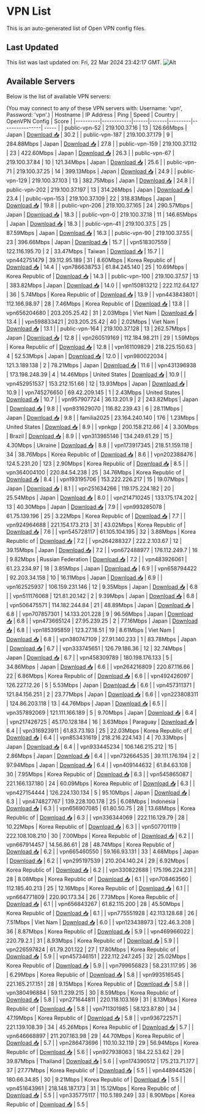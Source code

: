 # VPN List

This is an auto-generated list of Open VPN config files.

## Last Updated

This list was last updated on: Fri, 22 Mar 2024 23:42:17 GMT.
![Alt](https://repobeats.axiom.co/api/embed/186b98318ef1479477931607c1ad7d823f12451f.svg "Repobeats analytics image")

## Available Servers

Below is the list of available VPN servers:

(You may connect to any of these VPN servers with: Username: 'vpn', Password: 'vpn'.)
| Hostname | IP Address | Ping | Speed | Country | OpenVPN Config | Score |
|----------|------------|------|-------|---------|----------------| ----- |
| public-vpn-52 | 219.100.37.16 | 13 | 126.66Mbps | Japan | [Download 📥](./configs/server_0_JP.ovpn) | 30.2 |
| public-vpn-187 | 219.100.37.179 | 9 | 284.88Mbps | Japan | [Download 📥](./configs/server_1_JP.ovpn) | 27.8 |
| public-vpn-159 | 219.100.37.112 | 23 | 422.60Mbps | Japan | [Download 📥](./configs/server_2_JP.ovpn) | 26.3 |
| public-vpn-67 | 219.100.37.84 | 10 | 121.34Mbps | Japan | [Download 📥](./configs/server_3_JP.ovpn) | 25.6 |
| public-vpn-71 | 219.100.37.25 | 14 | 399.13Mbps | Japan | [Download 📥](./configs/server_4_JP.ovpn) | 24.9 |
| public-vpn-129 | 219.100.37.103 | 13 | 382.75Mbps | Japan | [Download 📥](./configs/server_5_JP.ovpn) | 24.8 |
| public-vpn-202 | 219.100.37.197 | 13 | 314.26Mbps | Japan | [Download 📥](./configs/server_6_JP.ovpn) | 23.4 |
| public-vpn-153 | 219.100.37.109 | 22 | 318.83Mbps | Japan | [Download 📥](./configs/server_7_JP.ovpn) | 19.8 |
| public-vpn-206 | 219.100.37.165 | 24 | 290.57Mbps | Japan | [Download 📥](./configs/server_8_JP.ovpn) | 18.3 |
| public-vpn-0 | 219.100.37.18 | 11 | 146.65Mbps | Japan | [Download 📥](./configs/server_9_JP.ovpn) | 18.3 |
| public-vpn-41 | 219.100.37.5 | 25 | 87.59Mbps | Japan | [Download 📥](./configs/server_10_JP.ovpn) | 16.3 |
| public-vpn-90 | 219.100.37.55 | 23 | 396.66Mbps | Japan | [Download 📥](./configs/server_11_JP.ovpn) | 15.7 |
| vpn518307559 | 122.116.195.70 | 2 | 33.47Mbps | Taiwan | [Download 📥](./configs/server_12_TW.ovpn) | 15.7 |
| vpn442751479 | 39.112.95.189 | 31 | 8.60Mbps | Korea Republic of | [Download 📥](./configs/server_13_KR.ovpn) | 14.4 |
| vpn786638753 | 61.84.245.140 | 25 | 10.69Mbps | Korea Republic of | [Download 📥](./configs/server_14_KR.ovpn) | 14.3 |
| public-vpn-100 | 219.100.37.57 | 13 | 383.82Mbps | Japan | [Download 📥](./configs/server_15_JP.ovpn) | 14.0 |
| vpn150813212 | 222.112.64.127 | 36 | 5.74Mbps | Korea Republic of | [Download 📥](./configs/server_16_KR.ovpn) | 13.9 |
| vpn443843801 | 112.166.98.97 | 28 | 7.46Mbps | Korea Republic of | [Download 📥](./configs/server_17_KR.ovpn) | 13.8 |
| vpn656204680 | 203.205.25.42 | 31 | 2.03Mbps | Viet Nam | [Download 📥](./configs/server_18_VN.ovpn) | 13.4 |
| vpn598833421 | 203.205.25.42 | 40 | 2.02Mbps | Viet Nam | [Download 📥](./configs/server_19_VN.ovpn) | 13.1 |
| public-vpn-164 | 219.100.37.128 | 13 | 262.57Mbps | Japan | [Download 📥](./configs/server_20_JP.ovpn) | 12.8 |
| vpn260519169 | 112.184.98.211 | 29 | 1.59Mbps | Korea Republic of | [Download 📥](./configs/server_21_KR.ovpn) | 12.8 |
| vpn161109829 | 218.225.150.63 | 4 | 52.53Mbps | Japan | [Download 📥](./configs/server_22_JP.ovpn) | 12.0 |
| vpn980022034 | 121.3.189.138 | 2 | 78.21Mbps | Japan | [Download 📥](./configs/server_23_JP.ovpn) | 11.6 |
| vpn431396938 | 173.198.248.39 | 4 | 14.46Mbps | United States | [Download 📥](./configs/server_24_US.ovpn) | 10.9 |
| vpn452951537 | 153.212.151.66 | 12 | 13.93Mbps | Japan | [Download 📥](./configs/server_25_JP.ovpn) | 10.9 |
| vpn745276650 | 69.42.209.145 | 1 | 2.43Mbps | United States | [Download 📥](./configs/server_26_US.ovpn) | 10.7 |
| vpn957907724 | 36.13.201.9 | 2 | 243.82Mbps | Japan | [Download 📥](./configs/server_27_JP.ovpn) | 9.8 |
| vpn931629070 | 116.82.239.43 | 6 | 28.11Mbps | Japan | [Download 📥](./configs/server_28_JP.ovpn) | 9.8 |
| familia2025 | 23.164.240.140 | 176 | 1.23Mbps | United States | [Download 📥](./configs/server_29_US.ovpn) | 8.9 |
| vpnkgp | 200.158.212.66 | 4 | 3.30Mbps | Brazil | [Download 📥](./configs/server_30_BR.ovpn) | 8.9 |
| vpn313985146 | 134.249.61.29 | 15 | 4.30Mbps | Ukraine | [Download 📥](./configs/server_31_UA.ovpn) | 8.8 |
| vpn173917345 | 218.51.159.118 | 34 | 38.76Mbps | Korea Republic of | [Download 📥](./configs/server_32_KR.ovpn) | 8.6 |
| vpn202388476 | 124.5.231.20 | 123 | 2.90Mbps | Korea Republic of | [Download 📥](./configs/server_33_KR.ovpn) | 8.5 |
| vpn364004100 | 220.84.54.238 | 25 | 34.76Mbps | Korea Republic of | [Download 📥](./configs/server_34_KR.ovpn) | 8.4 |
| vpn193195706 | 153.222.226.217 | 15 | 19.07Mbps | Japan | [Download 📥](./configs/server_35_JP.ovpn) | 8.1 |
| vpn251634266 | 119.175.224.182 | 20 | 25.54Mbps | Japan | [Download 📥](./configs/server_36_JP.ovpn) | 8.0 |
| vpn214710245 | 133.175.174.202 | 13 | 40.30Mbps | Japan | [Download 📥](./configs/server_37_JP.ovpn) | 7.9 |
| vpn993285078 | 61.75.139.196 | 25 | 3.22Mbps | Korea Republic of | [Download 📥](./configs/server_38_KR.ovpn) | 7.7 |
| vpn924964688 | 221.154.173.213 | 31 | 43.02Mbps | Korea Republic of | [Download 📥](./configs/server_39_KR.ovpn) | 7.6 |
| vpn545728117 | 61.105.104.195 | 32 | 3.88Mbps | Korea Republic of | [Download 📥](./configs/server_40_KR.ovpn) | 7.2 |
| vpn264288327 | 222.2.103.67 | 12 | 39.15Mbps | Japan | [Download 📥](./configs/server_41_JP.ovpn) | 7.2 |
| vpn672488977 | 176.112.249.7 | 16 | 9.82Mbps | Russian Federation | [Download 📥](./configs/server_42_RU.ovpn) | 7.2 |
| vpn483926061 | 61.23.234.97 | 18 | 3.85Mbps | Japan | [Download 📥](./configs/server_43_JP.ovpn) | 6.9 |
| vpn658794422 | 92.203.34.158 | 10 | 16.11Mbps | Japan | [Download 📥](./configs/server_44_JP.ovpn) | 6.9 |
| vpn162525937 | 106.159.231.146 | 12 | 9.35Mbps | Japan | [Download 📥](./configs/server_45_JP.ovpn) | 6.8 |
| vpn511176068 | 121.81.20.142 | 2 | 9.39Mbps | Japan | [Download 📥](./configs/server_46_JP.ovpn) | 6.8 |
| vpn506475571 | 114.182.244.84 | 21 | 48.89Mbps | Japan | [Download 📥](./configs/server_47_JP.ovpn) | 6.8 |
| vpn707857301 | 14.133.201.228 | 9 | 96.56Mbps | Japan | [Download 📥](./configs/server_48_JP.ovpn) | 6.8 |
| vpn473665124 | 27.95.239.25 | 2 | 77.16Mbps | Japan | [Download 📥](./configs/server_49_JP.ovpn) | 6.8 |
| vpn185395859 | 123.27.18.51 | 19 | 8.61Mbps | Viet Nam | [Download 📥](./configs/server_50_VN.ovpn) | 6.8 |
| vpn380747109 | 27.91.140.233 | 1 | 83.78Mbps | Japan | [Download 📥](./configs/server_51_JP.ovpn) | 6.7 |
| vpn333745651 | 126.79.186.36 | 12 | 32.74Mbps | Japan | [Download 📥](./configs/server_52_JP.ovpn) | 6.7 |
| vpn458309789 | 180.198.176.133 | 5 | 34.86Mbps | Japan | [Download 📥](./configs/server_53_JP.ovpn) | 6.6 |
| vpn264216809 | 220.87.116.66 | 22 | 6.86Mbps | Korea Republic of | [Download 📥](./configs/server_54_KR.ovpn) | 6.6 |
| vpn492426097 | 126.227.12.26 | 5 | 5.53Mbps | Japan | [Download 📥](./configs/server_55_JP.ovpn) | 6.6 |
| vpn457311371 | 121.84.156.251 | 2 | 23.77Mbps | Japan | [Download 📥](./configs/server_56_JP.ovpn) | 6.6 |
| vpn223808311 | 124.86.203.118 | 13 | 44.76Mbps | Japan | [Download 📥](./configs/server_57_JP.ovpn) | 6.5 |
| vpn357892069 | 121.111.166.189 | 5 | 9.70Mbps | Japan | [Download 📥](./configs/server_58_JP.ovpn) | 6.4 |
| vpn217426725 | 45.170.128.184 | 16 | 3.63Mbps | Paraguay | [Download 📥](./configs/server_59_PY.ovpn) | 6.4 |
| vpn316923911 | 61.83.73.193 | 25 | 22.03Mbps | Korea Republic of | [Download 📥](./configs/server_60_KR.ovpn) | 6.4 |
| vpn853431619 | 218.216.224.143 | 4 | 70.33Mbps | Japan | [Download 📥](./configs/server_61_JP.ovpn) | 6.4 |
| vpn933445234 | 106.146.215.212 | 15 | 2.86Mbps | Japan | [Download 📥](./configs/server_62_JP.ovpn) | 6.4 |
| vpn732664535 | 39.111.176.194 | 2 | 97.94Mbps | Japan | [Download 📥](./configs/server_63_JP.ovpn) | 6.4 |
| vpn409144632 | 61.84.63.108 | 30 | 7.95Mbps | Korea Republic of | [Download 📥](./configs/server_64_KR.ovpn) | 6.3 |
| vpn545865087 | 221.166.137.180 | 24 | 60.09Mbps | Korea Republic of | [Download 📥](./configs/server_65_KR.ovpn) | 6.3 |
| vpn427154444 | 126.224.130.134 | 5 | 95.10Mbps | Japan | [Download 📥](./configs/server_66_JP.ovpn) | 6.3 |
| vpn474827767 | 139.228.100.178 | 25 | 6.08Mbps | Indonesia | [Download 📥](./configs/server_67_ID.ovpn) | 6.3 |
| vpn656907085 | 61.80.50.75 | 28 | 13.68Mbps | Korea Republic of | [Download 📥](./configs/server_68_KR.ovpn) | 6.3 |
| vpn336344069 | 222.116.129.79 | 28 | 10.22Mbps | Korea Republic of | [Download 📥](./configs/server_69_KR.ovpn) | 6.3 |
| vpn507701119 | 222.108.108.210 | 30 | 7.00Mbps | Korea Republic of | [Download 📥](./configs/server_70_KR.ovpn) | 6.2 |
| vpn667914457 | 14.56.86.61 | 28 | 48.74Mbps | Korea Republic of | [Download 📥](./configs/server_71_KR.ovpn) | 6.2 |
| vpn665460550 | 59.166.93.131 | 33 | 4.68Mbps | Japan | [Download 📥](./configs/server_72_JP.ovpn) | 6.2 |
| vpn295197539 | 210.204.140.24 | 29 | 6.92Mbps | Korea Republic of | [Download 📥](./configs/server_73_KR.ovpn) | 6.2 |
| vpn330822688 | 175.196.224.231 | 28 | 8.08Mbps | Korea Republic of | [Download 📥](./configs/server_74_KR.ovpn) | 6.1 |
| vpn708463560 | 112.185.40.213 | 25 | 12.16Mbps | Korea Republic of | [Download 📥](./configs/server_75_KR.ovpn) | 6.1 |
| vpn664771809 | 220.90.173.34 | 26 | 7.73Mbps | Korea Republic of | [Download 📥](./configs/server_76_KR.ovpn) | 6.1 |
| vpn656843267 | 61.82.115.200 | 28 | 45.50Mbps | Korea Republic of | [Download 📥](./configs/server_77_KR.ovpn) | 6.1 |
| vpn775551928 | 42.113.128.68 | 26 | 7.51Mbps | Viet Nam | [Download 📥](./configs/server_78_VN.ovpn) | 6.0 |
| vpn123438973 | 122.46.3.208 | 36 | 8.87Mbps | Korea Republic of | [Download 📥](./configs/server_79_KR.ovpn) | 5.9 |
| vpn469966022 | 220.79.2.1 | 31 | 8.93Mbps | Korea Republic of | [Download 📥](./configs/server_80_KR.ovpn) | 5.9 |
| vpn226597824 | 61.79.201.122 | 27 | 17.80Mbps | Korea Republic of | [Download 📥](./configs/server_81_KR.ovpn) | 5.9 |
| vpn457346151 | 222.112.247.245 | 32 | 25.02Mbps | Korea Republic of | [Download 📥](./configs/server_82_KR.ovpn) | 5.9 |
| vpn799656823 | 58.231.117.95 | 36 | 6.29Mbps | Korea Republic of | [Download 📥](./configs/server_83_KR.ovpn) | 5.8 |
| vpn993516545 | 221.165.217.151 | 28 | 9.15Mbps | Korea Republic of | [Download 📥](./configs/server_84_KR.ovpn) | 5.8 |
| vpn380496884 | 59.11.239.215 | 30 | 8.59Mbps | Korea Republic of | [Download 📥](./configs/server_85_KR.ovpn) | 5.8 |
| vpn271644811 | 220.118.103.169 | 31 | 8.13Mbps | Korea Republic of | [Download 📥](./configs/server_86_KR.ovpn) | 5.8 |
| vpn711301985 | 58.123.87.80 | 34 | 47.19Mbps | Korea Republic of | [Download 📥](./configs/server_87_KR.ovpn) | 5.8 |
| vpn936722571 | 221.139.108.39 | 34 | 45.26Mbps | Korea Republic of | [Download 📥](./configs/server_88_KR.ovpn) | 5.7 |
| vpn646668897 | 211.207.163.98 | 29 | 44.70Mbps | Korea Republic of | [Download 📥](./configs/server_89_KR.ovpn) | 5.7 |
| vpn286473696 | 110.10.32.119 | 29 | 56.94Mbps | Korea Republic of | [Download 📥](./configs/server_90_KR.ovpn) | 5.6 |
| vpn927938063 | 184.22.53.62 | 29 | 39.87Mbps | Thailand | [Download 📥](./configs/server_91_TH.ovpn) | 5.6 |
| vpn174390512 | 175.213.71.177 | 37 | 27.77Mbps | Korea Republic of | [Download 📥](./configs/server_92_KR.ovpn) | 5.5 |
| vpn448944526 | 180.66.34.85 | 30 | 9.21Mbps | Korea Republic of | [Download 📥](./configs/server_93_KR.ovpn) | 5.5 |
| vpn451643961 | 218.148.187.173 | 31 | 15.12Mbps | Korea Republic of | [Download 📥](./configs/server_94_KR.ovpn) | 5.5 |
| vpn335775117 | 110.5.189.249 | 33 | 8.90Mbps | Korea Republic of | [Download 📥](./configs/server_95_KR.ovpn) | 5.5 |
